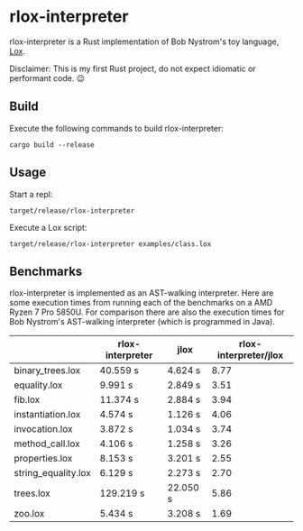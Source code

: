 # rlox-interpreter

rlox-interpreter is a Rust implementation of Bob Nystrom's toy language, [Lox](https://craftinginterpreters.com/).

Disclaimer: This is my first Rust project, do not expect idiomatic or performant code. :wink:

## Build

Execute the following commands to build rlox-interpreter:

    cargo build --release

## Usage

Start a repl:

    target/release/rlox-interpreter

Execute a Lox script:

    target/release/rlox-interpreter examples/class.lox

## Benchmarks

rlox-interpreter is implemented as an AST-walking interpreter. Here are some execution times from running each of the
benchmarks on a AMD Ryzen 7 Pro 5850U. For comparison there are also the execution times for Bob Nystrom's AST-walking
interpreter (which is programmed in Java).

|                     | rlox-interpreter | jlox     | rlox-interpreter/jlox |
|---------------------|------------------|----------|-----------------------|
| binary_trees.lox    |         40.559 s |  4.624 s |                  8.77 |
| equality.lox        |          9.991 s |  2.849 s |                  3.51 |
| fib.lox             |         11.374 s |  2.884 s |                  3.94 |
| instantiation.lox   |          4.574 s |  1.126 s |                  4.06 |
| invocation.lox      |          3.872 s |  1.034 s |                  3.74 |
| method_call.lox     |          4.106 s |  1.258 s |                  3.26 |
| properties.lox      |          8.153 s |  3.201 s |                  2.55 |
| string_equality.lox |          6.129 s |  2.273 s |                  2.70 |
| trees.lox           |        129.219 s | 22.050 s |                  5.86 |
| zoo.lox             |          5.434 s |  3.208 s |                  1.69 |